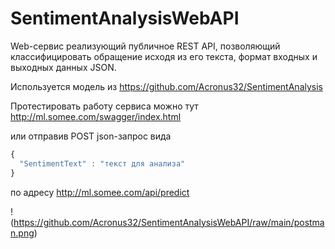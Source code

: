 # SentimentAnalysisWebAPI
 
Web-сервис реализующий публичное REST API, позволяющий классифицировать обращение исходя из его текста, формат входных и выходных данных JSON.

Используется модель из https://github.com/Acronus32/SentimentAnalysis

Протестировать работу сервиса можно тут http://ml.somee.com/swagger/index.html

или отправив POST json-запрос вида

```javascript
{
  "SentimentText" : "текст для анализа"
}
```
по адресу http://ml.somee.com/api/predict

!(https://github.com/Acronus32/SentimentAnalysisWebAPI/raw/main/postman.png)
